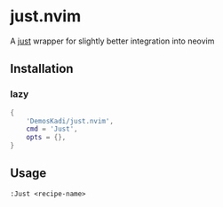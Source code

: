 # just.nvim
A [just](https://github.com/casey/just) wrapper for slightly better integration into neovim

## Installation
### lazy
```lua
{
    'DemosKadi/just.nvim',
    cmd = 'Just',
    opts = {},
}
```

## Usage
```
:Just <recipe-name>
```
